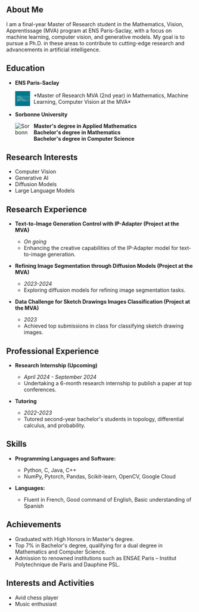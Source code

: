 ## About Me
I am a final-year Master of Research student in the Mathematics, Vision, Apprentissage (MVA) program at ENS Paris-Saclay, with a focus on machine learning, computer vision, and generative models. My goal is to pursue a Ph.D. in these areas to contribute to cutting-edge research and advancements in artificial intelligence.

## Education
- **ENS Paris-Saclay**
  <div style="display: flex; align-items: center;">
    <img src="ens_logo.png" alt="ENS Paris-Saclay" width="40" height="40" style="margin-right: 10px;">
    <div style="flex-grow: 1;">
      *Master of Research MVA (2nd year) in Mathematics, Machine Learning, Computer Vision at the MVA*
    </div>
  </div>


- **Sorbonne University**
  <div style="display: flex; align-items: flex-start;">
    <img src="sorbonne_logo.png" alt="Sorbonne University" width="40" height="40" style="margin-right: 10px;">
    <div style="display: flex; flex-direction: column;">
      <p style="margin: 0;">
        <strong>Master's degree in Applied Mathematics</strong>
      </p>
      <p style="margin: 0;">
        <strong>Bachelor's degree in Mathematics</strong>
      </p>
      <p style="margin: 0;">
        <strong>Bachelor's degree in Computer Science</strong>
      </p>
    </div>
  </div>

## Research Interests
- Computer Vision
- Generative AI
- Diffusion Models
- Large Language Models

## Research Experience
- **Text-to-Image Generation Control with IP-Adapter (Project at the MVA)**
  - *On going*
  - Enhancing the creative capabilities of the IP-Adapter model for text-to-image generation.

- **Refining Image Segmentation through Diffusion Models (Project at the MVA)**
  - *2023-2024*
  - Exploring diffusion models for refining image segmentation tasks.

- **Data Challenge for Sketch Drawings Images Classification (Project at the MVA)**
  - *2023*
  - Achieved top submissions in class for classifying sketch drawing images.

## Professional Experience
- **Research Internship (Upcoming)**
  - *April 2024 - September 2024*
  - Undertaking a 6-month research internship to publish a paper at top conferences.

- **Tutoring**
  - *2022-2023*
  - Tutored second-year bachelor's students in topology, differential calculus, and probability.

## Skills
- **Programming Languages and Software:**
  - Python, C, Java, C++
  - NumPy, Pytorch, Pandas, Scikit-learn, OpenCV, Google Cloud

- **Languages:**
  - Fluent in French, Good command of English, Basic understanding of Spanish

## Achievements
- Graduated with High Honors in Master's degree.
- Top 7% in Bachelor's degree, qualifying for a dual degree in Mathematics and Computer Science.
- Admission to renowned institutions such as ENSAE Paris – Institut Polytechnique de Paris and Dauphine PSL.

## Interests and Activities
- Avid chess player
- Music enthusiast
